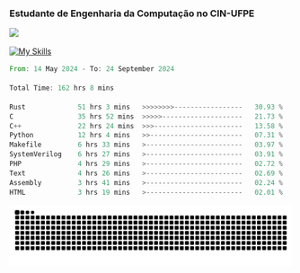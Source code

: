 
### Estudante de Engenharia da Computação no CIN-UFPE
<div>
      <!--<img width=400 src="https://github-readme-stats.vercel.app/api?username=Zed201&show_icons=true&theme=tokyonight" /-->
      <img width=400 src='https://leetcode.card.workers.dev/Zed201?theme=nord&font=baloo&extension=null' />
</div>


[![My Skills](https://skillicons.dev/icons?i=c,cpp,rust,py,java,neovim&theme=dark)](https://skillicons.dev)

<!--START_SECTION:waka-->

```rust
From: 14 May 2024 - To: 24 September 2024

Total Time: 162 hrs 8 mins

Rust             51 hrs 3 mins   >>>>>>>>-----------------   30.93 %
C                35 hrs 52 mins  >>>>>--------------------   21.73 %
C++              22 hrs 24 mins  >>>----------------------   13.58 %
Python           12 hrs 4 mins   >>-----------------------   07.31 %
Makefile         6 hrs 33 mins   >------------------------   03.97 %
SystemVerilog    6 hrs 27 mins   >------------------------   03.91 %
PHP              4 hrs 29 mins   >------------------------   02.72 %
Text             4 hrs 26 mins   >------------------------   02.69 %
Assembly         3 hrs 41 mins   >------------------------   02.24 %
HTML             3 hrs 19 mins   >------------------------   02.01 %
```

<!--END_SECTION:waka-->

<picture>
  <source media="(prefers-color-scheme: dark)" srcset="https://github.com/Zed201/Zed201/blob/output/github-contribution-grid-snake-dark.svg" />
  <img alt="github-snake" src="https://github.com/Zed201/Zed201/blob/output/github-contribution-grid-snake-dark.svg" />
</picture>
